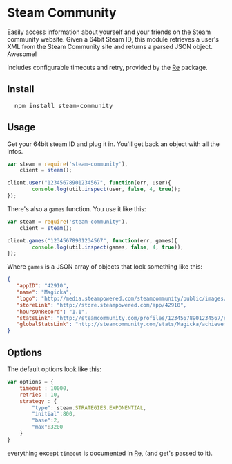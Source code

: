 # Steam Community 

Easily access information about yourself and your friends on the Steam community website.
Given a 64bit Steam ID, this module retrieves a user's XML from the Steam Community
site and returns a parsed JSON object. Awesome!

Includes configurable timeouts and retry, provided by the [Re](https://npmjs.org/package/re) package.

## Install

<pre>
  npm install steam-community
</pre>

## Usage

Get your 64bit steam ID and plug it in. You'll get back an object with all the infos.

```javascript
var steam = require('steam-community'),
    client = steam();

client.user("12345678901234567", function(err, user){
		console.log(util.inspect(user, false, 4, true));
});
```

There's also a `games` function. You use it like this:

```javascript
var steam = require('steam-community'),
    client = steam();

client.games("12345678901234567", function(err, games){
		console.log(util.inspect(games, false, 4, true));
});	
```

Where `games` is a JSON array of objects that look something like this:

```json
{ 
   "appID": "42910",
   "name": "Magicka",
   "logo": "http://media.steampowered.com/steamcommunity/public/images/apps/42910/8c59c674ef40f59c3bafde8ff0d59b7994c66477.jpg",
   "storeLink": "http://store.steampowered.com/app/42910",
   "hoursOnRecord": "1.1",
   "statsLink": "http://steamcommunity.com/profiles/12345678901234567/stats/Magicka",
   "globalStatsLink": "http://steamcommunity.com/stats/Magicka/achievements/"
} 
```

## Options

The default options look like this:

```javascript
var options = {
	timeout : 10000,
	retries : 10,
	strategy : {
	    "type": steam.STRATEGIES.EXPONENTIAL,
	    "initial":800,
	    "base":2,
	    "max":3200
	}
}
```

everything except `timeout` is documented in [Re](https://npmjs.org/package/re), (and get's passed to it).


